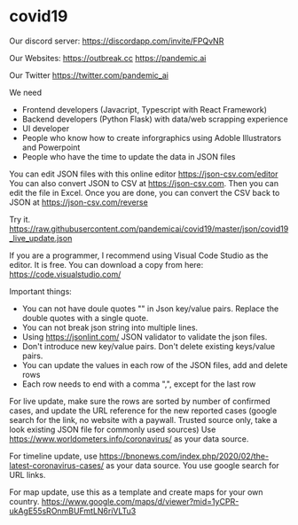# covid19

Our discord server:
https://discordapp.com/invite/FPQvNR

Our Websites:
https://outbreak.cc
https://pandemic.ai

Our Twitter
https://twitter.com/pandemic_ai

We need
- Frontend developers (Javacript, Typescript with React Framework)
- Backend developers (Python Flask) with data/web scrapping experience
- UI developer
- People who know how to create inforgraphics using Adoble Illustrators and Powerpoint
- People who have the time to update the data in JSON files

You can edit JSON files with this online editor https://json-csv.com/editor
You can also convert JSON to CSV at https://json-csv.com. Then you can edit the file in Excel. Once you are done, you can convert the CSV back to JSON at https://json-csv.com/reverse

Try it.  https://raw.githubusercontent.com/pandemicai/covid19/master/json/covid19_live_update.json

If you are a programmer, I recommend using Visual Code Studio as the editor. It is free. You can download a copy from here:
https://code.visualstudio.com/

Important things:
- You can not have doule quotes "" in Json key/value pairs. Replace the double quotes with a single quote.
- You can not break json string into multiple lines.
- Using https://jsonlint.com/ JSON validator to validate the json files.
- Don't introduce new key/value pairs. Don't delete existing keys/value pairs.
- You can update the values in each row of the JSON files, add and delete rows
- Each row needs to end with a comma ",", except for the last row

For live update, make sure the rows are sorted by number of confirmed cases, and update the URL reference for the new reported cases (google search for the link, no website with a paywall. Trusted source only, take a look existing JSON file for commonly used sources)
Use  https://www.worldometers.info/coronavirus/ as your data source.

For timeline update,  use https://bnonews.com/index.php/2020/02/the-latest-coronavirus-cases/ as your data source. You use google search for URL links.

For map update, use this as a template and create maps for your own country.
https://www.google.com/maps/d/viewer?mid=1yCPR-ukAgE55sROnmBUFmtLN6riVLTu3



